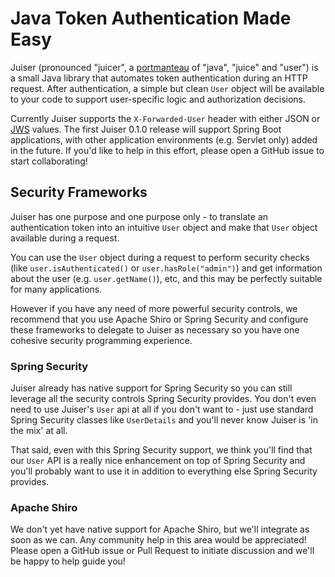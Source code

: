 <!--
  ~ Copyright 2017 Stormpath, Inc.
  ~
  ~ Licensed under the Apache License, Version 2.0 (the "License");
  ~ you may not use this file except in compliance with the License.
  ~ You may obtain a copy of the License at
  ~
  ~     http://www.apache.org/licenses/LICENSE-2.0
  ~
  ~ Unless required by applicable law or agreed to in writing, software
  ~ distributed under the License is distributed on an "AS IS" BASIS,
  ~ WITHOUT WARRANTIES OR CONDITIONS OF ANY KIND, either express or implied.
  ~ See the License for the specific language governing permissions and
  ~ limitations under the License.
  -->
# Java Token Authentication Made Easy

Juiser (pronounced "juicer", a [portmanteau](https://en.wikipedia.org/wiki/Portmanteau) of "java", "juice" and "user") 
is a small Java library that automates token authentication during an HTTP request.  After authentication, a simple 
but clean `User` object will be available to your code to support user-specific logic and authorization decisions.

Currently Juiser supports the `X-Forwarded-User` header with either JSON or [JWS](https://tools.ietf.org/html/rfc7515)
values.  The first Juiser 0.1.0 release will support Spring Boot applications, with other application environments
(e.g. Servlet only) added in the future.  If you'd like to help in this effort, please open a GitHub issue to start 
collaborating!

## Security Frameworks

Juiser has one purpose and one purpose only - to translate an authentication token
into an intuitive `User` object and make that `User` object available during a request.

You can use the `User` object during a request to perform security checks 
(like `user.isAuthenticated()` or `user.hasRole("admin")`) and get information about the user (e.g. `user.getName()`), 
etc, and this may be perfectly suitable for many applications.

However if you have any need of more powerful security controls, we recommend that you use Apache Shiro or Spring
Security and configure these frameworks to delegate to Juiser as necessary so you have one cohesive security
programming experience.

### Spring Security

Juiser already has native support for Spring Security so you can still leverage all the security controls
Spring Security provides.  You don't even need to use Juiser's `User` api at all if you don't want to - just use 
standard Spring Security classes like `UserDetails` and you'll never know Juiser is 'in the mix' at all.

That said, even with this Spring Security support, we think you'll find that our `User` API is a really nice 
enhancement on top of Spring Security and you'll probably want to use it in addition to everything else Spring Security
provides.

### Apache Shiro

We don't yet have native support for Apache Shiro, but we'll integrate as soon as we can.  Any community help in
this area would be appreciated!  Please open a GitHub issue or Pull Request to initiate discussion and we'll be happy
to help guide you!
